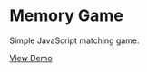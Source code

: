 # Memory Game

Simple JavaScript matching game.

[View Demo](https://tmattmac.github.io/memory-game/)
